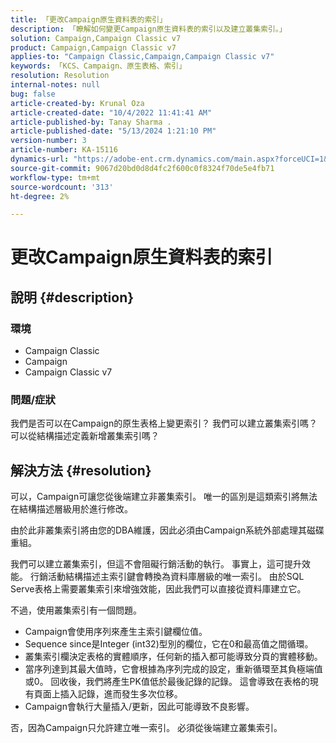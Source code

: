 ```yaml
---
title: 「更改Campaign原生資料表的索引」
description: 「瞭解如何變更Campaign原生資料表的索引以及建立叢集索引。」
solution: Campaign,Campaign Classic v7
product: Campaign,Campaign Classic v7
applies-to: "Campaign Classic,Campaign,Campaign Classic v7"
keywords: 「KCS、Campaign、原生表格、索引」
resolution: Resolution
internal-notes: null
bug: false
article-created-by: Krunal Oza
article-created-date: "10/4/2022 11:41:41 AM"
article-published-by: Tanay Sharma .
article-published-date: "5/13/2024 1:21:10 PM"
version-number: 3
article-number: KA-15116
dynamics-url: "https://adobe-ent.crm.dynamics.com/main.aspx?forceUCI=1&pagetype=entityrecord&etn=knowledgearticle&id=daa95983-d943-ed11-bba2-002248086735"
source-git-commit: 9067d20bd0d8d4fc2f600c0f8324f70de5e4fb71
workflow-type: tm+mt
source-wordcount: '313'
ht-degree: 2%

---
```


# 更改Campaign原生資料表的索引

## 說明 {#description}


### 環境

- Campaign Classic
- Campaign
- Campaign Classic v7


### 問題/症狀

我們是否可以在Campaign的原生表格上變更索引？
我們可以建立叢集索引嗎？
可以從結構描述定義新增叢集索引嗎？


## 解決方法 {#resolution}


可以，Campaign可讓您從後端建立非叢集索引。 唯一的區別是這類索引將無法在結構描述層級用於進行修改。 

由於此非叢集索引將由您的DBA維護，因此必須由Campaign系統外部處理其磁碟重組。


我們可以建立叢集索引，但這不會阻礙行銷活動的執行。 事實上，這可提升效能。 行銷活動結構描述主索引鍵會轉換為資料庫層級的唯一索引。 由於SQL Serve表格上需要叢集索引來增強效能，因此我們可以直接從資料庫建立它。

不過，使用叢集索引有一個問題。

- Campaign會使用序列來產生主索引鍵欄位值。
- Sequence since是Integer (int32)型別的欄位，它在0和最高值之間循環。
- 叢集索引欄決定表格的實體順序，任何新的插入都可能導致分頁的實體移動。
- 當序列達到其最大值時，它會根據為序列完成的設定，重新循環至其負極端值或0。 回收後，我們將產生PK值低於最後記錄的記錄。 這會導致在表格的現有頁面上插入記錄，進而發生多次位移。
- Campaign會執行大量插入/更新，因此可能導致不良影響。


否，因為Campaign只允許建立唯一索引。 必須從後端建立叢集索引。
